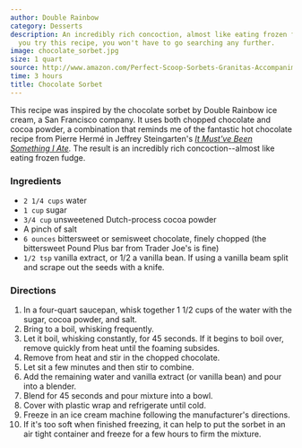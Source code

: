 ```yaml
---
author: Double Rainbow
category: Desserts
description: An incredibly rich concoction, almost like eating frozen fudge. Once
  you try this recipe, you won't have to go searching any further.
image: chocolate_sorbet.jpg
size: 1 quart
source: http://www.amazon.com/Perfect-Scoop-Sorbets-Granitas-Accompaniments/dp/1580088082/ref=sr_1_1?ie=UTF8&s=books&qid=1230264322&sr=1-1
time: 3 hours
title: Chocolate Sorbet
---
```

This recipe was inspired by the chocolate sorbet by Double Rainbow ice cream, a San Francisco company. It uses both chopped chocolate and cocoa powder, a combination that reminds me of the fantastic hot chocolate recipe from Pierre Hermé in Jeffrey Steingarten's _[It Must've Been Something I Ate](http://www.amazon.com/Mustve-Been-Something-I-Ate/dp/0375727124/ref=pd_bbs_sr_1?ie=UTF8&s=books&qid=1230264290&sr=8-1)._ The result is an incredibly rich concoction--almost like eating frozen fudge.

### Ingredients

* `2 1/4 cups` water
* `1 cup` sugar
* `3/4 cup` unsweetened Dutch-process cocoa powder
* A pinch of salt
* `6 ounces` bittersweet or semisweet chocolate, finely chopped (the bittersweet Pound Plus bar from Trader Joe's is fine)
* `1/2 tsp` vanilla extract, or 1/2 a vanilla bean. If using a vanilla beam split and scrape out the seeds with a knife.

### Directions

1. In a four-quart saucepan, whisk together 1 1/2 cups of the water with the sugar, cocoa powder, and salt.
2. Bring to a boil, whisking frequently.
3. Let it boil, whisking constantly, for 45 seconds. If it begins to boil over, remove quickly from heat until the foaming subsides.
4. Remove from heat and stir in the chopped chocolate.
5. Let sit a few minutes and then stir to combine.
6. Add the remaining water and vanilla extract (or vanilla bean) and pour into a blender.
7. Blend for 45 seconds and pour mixture into a bowl.
8. Cover with plastic wrap and refrigerate until cold.
9. Freeze in an ice cream machine following the manufacturer's directions.
10. If it's too soft when finished freezing, it can help to put the sorbet in an air tight container and freeze for a few hours to firm the mixture.